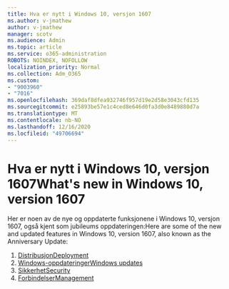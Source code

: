 ```yaml
---
title: Hva er nytt i Windows 10, versjon 1607
ms.author: v-jmathew
author: v-jmathew
manager: scotv
ms.audience: Admin
ms.topic: article
ms.service: o365-administration
ROBOTS: NOINDEX, NOFOLLOW
localization_priority: Normal
ms.collection: Adm_O365
ms.custom:
- "9003960"
- "7016"
ms.openlocfilehash: 369daf8dfea932746f957d19e2d58e3043cfd135
ms.sourcegitcommit: e25893be57e1c4ced8e646d0fa3d0e8489880d7a
ms.translationtype: MT
ms.contentlocale: nb-NO
ms.lasthandoff: 12/16/2020
ms.locfileid: "49706694"
---
```

# <a name="whats-new-in-windows-10-version-1607"></a><span data-ttu-id="df997-102">Hva er nytt i Windows 10, versjon 1607</span><span class="sxs-lookup"><span data-stu-id="df997-102">What's new in Windows 10, version 1607</span></span>

<span data-ttu-id="df997-103">Her er noen av de nye og oppdaterte funksjonene i Windows 10, versjon 1607, også kjent som jubileums oppdateringen:</span><span class="sxs-lookup"><span data-stu-id="df997-103">Here are some of the new and updated features in Windows 10, version 1607, also known as the Anniversary Update:</span></span>

1. [<span data-ttu-id="df997-104">Distribusjon</span><span class="sxs-lookup"><span data-stu-id="df997-104">Deployment</span></span>](https://go.microsoft.com/fwlink/?linkid=2114462)
2. [<span data-ttu-id="df997-105">Windows-oppdateringer</span><span class="sxs-lookup"><span data-stu-id="df997-105">Windows updates</span></span>](https://go.microsoft.com/fwlink/?linkid=2114463)
3. [<span data-ttu-id="df997-106">Sikkerhet</span><span class="sxs-lookup"><span data-stu-id="df997-106">Security</span></span>](https://go.microsoft.com/fwlink/?linkid=2114270)
4. [<span data-ttu-id="df997-107">Forbindelser</span><span class="sxs-lookup"><span data-stu-id="df997-107">Management</span></span>](https://go.microsoft.com/fwlink/?linkid=2114271)
